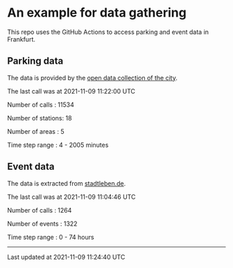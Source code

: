 # An example for data gathering

This repo uses the GitHub Actions to access parking and event data in Frankfurt.

## Parking data
The data is provided by the [open data collection of the city](https://www.offenedaten.frankfurt.de/).

The last call was at 2021-11-09 11:22:00 UTC

Number of calls   : 11534

Number of stations:    18

Number of areas   :     5

Time step range   :     4 -  2005 minutes


## Event data
The data is extracted from [stadtleben.de](https://stadtleben.de/frankfurt/).

The last call was at 2021-11-09 11:04:46 UTC

Number of calls   : 1264

Number of events  : 1322

Time step range   :    0 -   74 hours


----

Last updated at 2021-11-09 11:24:40 UTC
